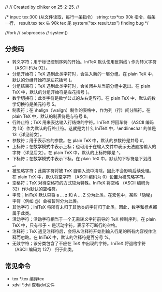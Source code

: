 //
// Created by clhiker on 25-2-25.
//

/*
input: tex:300 (从文件读取，每行一条指令）
string: tex*tex 90k 指令，每条一行，
result.tex
tex 头
90k
tex 尾
system("tex result.tex")
finding bug
*/

//fork
//    subprocess
//    system()

## 分类码
- 转义字符；用于标记控制序列的开始。IniTeX 默认使用反斜线 \ 作为转义字符（ASCII 码为 92）。
- 分组开始符；TeX 遇到此类字符时，会进入新的一层分组。在 plain TeX 中，默认的分组开始符是左花括号 {。
- 分组结束符；TeX 遇到此类字符时，会关闭并从当前分组中退出。在 plain TeX 中，默认的分组开始符是左花括号 }。
- 数学切换符；此类字符是数学公式的左右定界符。在 plain TeX 中，默认的数学切换符是美元符号 $。
- 制表符；在 \halign（\valign）制作的表格中，作为列（行）间分隔符。在 plain TeX 中，默认的制表符是与符号 &。
- 行终止符；TeX 用来表达输入行结束的字符。IniTeX 将回车符 <return>（ASCII 编码为 13）作为默认的行终止符。这就是为什么 IniTeX 中，\endlinechar 的值是 13（详见前文）。
- 参数符；用于表示宏的参数。在 plain TeX 中，默认的参数符是井号 #。
- 上标符；在数学模式中表示上标；也可用于在输入文件中表示无法直接输入的字符（详见后文）。在 plain TeX 中，默认的上标符即是 ^。
- 下标符；在数学模式中表示下标。在 plain TeX 中，默认的下标符是下划线 _。
- 被忽略字符；此类字符将被 TeX 自输入流中清除，因此不会影响后续处理。在 plain TeX 中，默认将空字符 <null>（ASCII 编码为 0）设置为被忽略字符。
- 空格符；TeX 对待空格符的方式较为特殊。IniTeX 将空格 <space>（ASCII 编码为 32）作为默认的空格符。
- 字母；IniTeX 默认只将 a ... z 和 A ... Z 分为此类。在宏包中，某些「隐秘」字符（例如 @）会被暂时分为此类。
- 其他字符；IniTeX 将所有未归于其他类的字符归于此类。因此，数字和标点都属于此类。
- 活动字符；活动字符相当于一个无需转义字符前导的 TeX 控制序列。在 plain TeX 中，只有带子 ~ 是活动字符，表示不可断行的空格。
- 注释符；TeX 遇见注释符后，会将从注释符开始到输入行尾的所有内容视作注释而忽略。在 IniTeX 中，默认的注释符是百分号 %。
- 无效字符；该分类包含了不应在 TeX 中出现的字符。IniTeX 将退格字符（ASCII 编码为 127）<delete> 归于此类。

## 常见命令
- tex *.tex  编译tex
- xdvi *.dvi 查看dvi文件